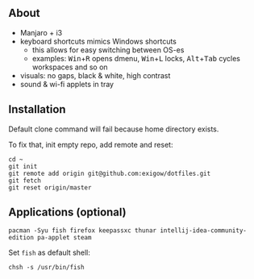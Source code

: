 ## About

* Manjaro + i3
* keyboard shortcuts mimics Windows shortcuts
  * this allows for easy switching between OS-es
  * examples: <kbd>Win</kbd>+<kbd>R</kbd> opens dmenu, <kbd>Win</kbd>+<kbd>L</kbd> locks, <kbd>Alt</kbd>+<kbd>Tab</kbd> cycles workspaces and so on
* visuals: no gaps, black & white, high contrast
* sound & wi-fi applets in tray

## Installation

Default clone command will fail because home directory exists. 

To fix that, init empty repo, add remote and reset:

```shell
cd ~
git init
git remote add origin git@github.com:exigow/dotfiles.git
git fetch
git reset origin/master
```

## Applications (optional)

```shell
pacman -Syu fish firefox keepassxc thunar intellij-idea-community-edition pa-applet steam
```

Set `fish` as default shell:

```shell
chsh -s /usr/bin/fish
```
